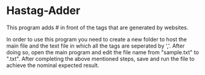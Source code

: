 # Hastag-Adder
This program adds # in front of the tags that are generated by websites.

In order to use this program you need to create a new folder to host the main file and the text file in which all the tags are seperated by ','. After doing so, open the main program and edit the file name from "sample.txt" to "<your file name>.txt". After completing the above mentioned steps, save and run the file to achieve the nominal expected result.
